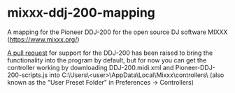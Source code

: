 # mixxx-ddj-200-mapping

A mapping for the Pioneer DDJ-200 for the open source DJ software MIXXX (https://www.mixxx.org/)

[A pull request](https://github.com/mixxxdj/mixxx/pull/2377) for support for the DDJ-200 has been raised to bring the functionality into the program by default, but for now you can get the controller working by downloading DDJ-200.midi.xml and Pioneer-DDJ-200-scripts.js into C:\Users\\\<user>\AppData\Local\Mixxx\controllers\ (also known as the "User Preset Folder" in Preferences -> Controllers)

